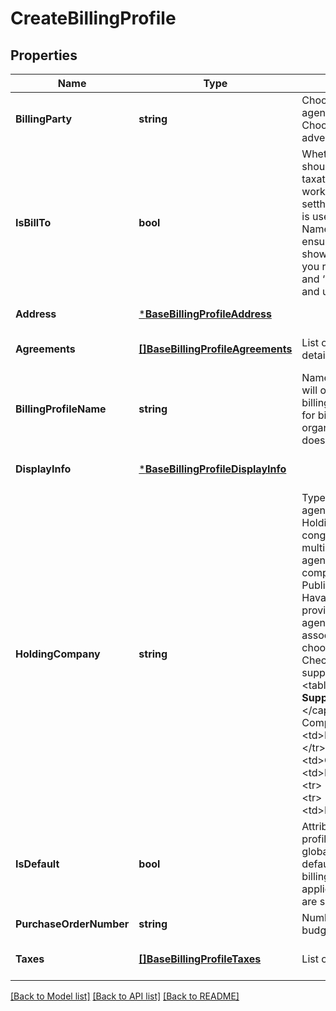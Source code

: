 # CreateBillingProfile

## Properties
Name | Type | Description | Notes
------------ | ------------- | ------------- | -------------
**BillingParty** | **string** | Choose &#x60;AGENCY&#x60; if you are an agency representing an advertiser. Choose &#x60;BRAND_OWNER&#x60; if you are advertising for your product&#x27;s sales | [default to null]
**IsBillTo** | **bool** | Whether the billingProfile created should be used for invoicing, taxation and other billing workflows. If the &#x60;billTo&#x3D;false&#x60; is setthe &#x60;billingName&#x60; of that profile is used to determine the &#x27;Advertiser Name&#x27; shown to consumers.To ensure accuracy of the information shown on the store, we request that you review the ‘Advertiser Name’ and ‘Payer Name’ in our ad systems and update them if required | [default to null]
**Address** | [***BaseBillingProfileAddress**](BaseBillingProfile_address.md) |  | [default to null]
**Agreements** | [**[]BaseBillingProfileAgreements**](BaseBillingProfile_agreements.md) | List of tax-type and corresponding details. | [optional] [default to null]
**BillingProfileName** | **string** | Name of a billing profile. This name will only be used to identify the billing profile and will not be used for billing. This is for the client to organize the billing profiles and doesn&#x27;t affect the billing process. | [default to null]
**DisplayInfo** | [***BaseBillingProfileDisplayInfo**](BaseBillingProfile_displayInfo.md) |  | [optional] [default to null]
**HoldingCompany** | **string** | Type of holding company for agency billing profile. Agency Holding Companies are conglomerate entities that own multiple smaller advertising agencies. There are six holding companies, WPP, Omnicom, Publicis, Interpublic, Dentsu, and Havas. A holding company is provided if the billing party is an agency. If your agency is not associated with any of the above, choose NO_HOLDING_COMPANY Check following table for supported values: &lt;br/&gt;&lt;br/&gt;&lt;table border&#x3D;1&gt;&lt;caption&gt; **Supported Holding Company** &lt;/caption&gt;&lt;tr&gt;    &lt;th&gt;Holding Company&lt;/th&gt;    &lt;/tr&gt;&lt;tr&gt;    &lt;td&gt;NO_HOLDING_COMPANY&lt;/td&gt;    &lt;/tr&gt;&lt;tr&gt;    &lt;td&gt;WPP&lt;/td&gt;    &lt;/tr&gt;&lt;tr&gt;    &lt;td&gt;OMNICOM&lt;/td&gt;    &lt;/tr&gt;&lt;tr&gt;    &lt;td&gt;PUBLICIS_GROUPE&lt;/td&gt;    &lt;/tr&gt;&lt;tr&gt;    &lt;td&gt;INTERPUBLIC&lt;/td&gt;    &lt;/tr&gt;&lt;tr&gt;    &lt;td&gt;DENTSU&lt;/td&gt;    &lt;/tr&gt;&lt;tr&gt;    &lt;td&gt;HAVAS&lt;/td&gt;    &lt;/tr&gt;&lt;/table&gt; | [optional] [default to null]
**IsDefault** | **bool** | Attribute to indicate if a billing profile is default or not under that global account. Once marked as default, for new countries this billing profile will get automatically applied, if all information provided are sufficient | [optional] [default to false]
**PurchaseOrderNumber** | **string** | Number to track spend against the budgeted amounts. | [default to null]
**Taxes** | [**[]BaseBillingProfileTaxes**](BaseBillingProfile_taxes.md) | List of tax-type and values. | [optional] [default to null]

[[Back to Model list]](../README.md#documentation-for-models) [[Back to API list]](../README.md#documentation-for-api-endpoints) [[Back to README]](../README.md)

